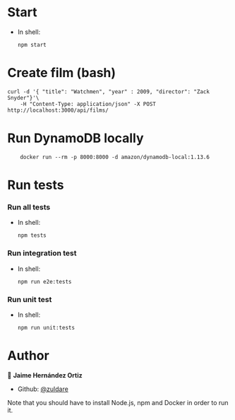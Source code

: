 # Start
- In shell:
    ```shell script
    npm start
    ```
# Create film (bash)

```
curl -d '{ "title": "Watchmen", "year" : 2009, "director": "Zack Snyder"}'\
    -H "Content-Type: application/json" -X POST http://localhost:3000/api/films/
```

# Run DynamoDB locally

```
    docker run --rm -p 8000:8000 -d amazon/dynamodb-local:1.13.6
```
 
# Run tests

### Run all tests
- In shell:
    ```shell script
    npm tests
    ```
### Run integration test 
- In shell:
    ```shell script
    npm run e2e:tests
    ```

### Run unit test
- In shell:
    ```shell script
    npm run unit:tests
    ```

# Author

👤 **Jaime Hernández Ortiz**

* Github: [@zuldare](https://github.com/zuldare)

Note that you should have to install Node.js, npm and Docker in order to run it.
